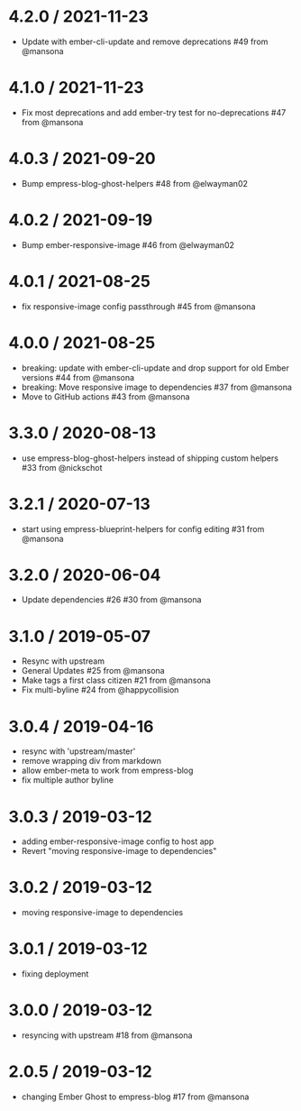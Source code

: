 4.2.0 / 2021-11-23
==================

  * Update with ember-cli-update and remove deprecations #49 from @mansona

4.1.0 / 2021-11-23
==================

  * Fix most deprecations and add ember-try test for no-deprecations #47 from @mansona

4.0.3 / 2021-09-20
==================

  * Bump empress-blog-ghost-helpers #48 from @elwayman02

4.0.2 / 2021-09-19
==================

  * Bump ember-responsive-image #46 from @elwayman02

4.0.1 / 2021-08-25
==================

  * fix responsive-image config passthrough #45 from @mansona

4.0.0 / 2021-08-25
==================

  * breaking: update with ember-cli-update and drop support for old Ember versions #44 from @mansona
  * breaking: Move responsive image to dependencies #37 from @mansona
  * Move to GitHub actions #43 from @mansona


3.3.0 / 2020-08-13
==================

  * use empress-blog-ghost-helpers instead of shipping custom helpers #33 from @nickschot

3.2.1 / 2020-07-13
==================

  * start using empress-blueprint-helpers for config editing #31 from @mansona

3.2.0 / 2020-06-04
==================

  * Update dependencies #26 #30 from @mansona

3.1.0 / 2019-05-07
==================

  * Resync with upstream
  * General Updates #25 from @mansona
  * Make tags a first class citizen #21 from @mansona
  * Fix multi-byline #24 from @happycollision

3.0.4 / 2019-04-16
==================

  * resync with 'upstream/master'
  * remove wrapping div from markdown
  * allow ember-meta to work from empress-blog
  * fix multiple author byline

3.0.3 / 2019-03-12
==================

* adding ember-responsive-image config to host app
* Revert "moving responsive-image to dependencies"

3.0.2 / 2019-03-12
==================  

* moving responsive-image to dependencies

3.0.1 / 2019-03-12
==================

* fixing deployment

3.0.0 / 2019-03-12
==================

* resyncing with upstream  #18 from @mansona

2.0.5 / 2019-03-12
==================

  * changing Ember Ghost to empress-blog #17 from @mansona

